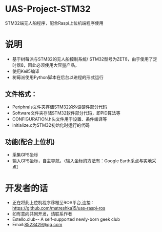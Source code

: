 # UAS-Project-STM32
STM32端无人船程序，配合Raspi上位机端程序使用
# 说明
* 基于树莓派与STM32的无人船控制系统/ STM32型号为ZET6，由于使用了定时器8，因此必须使用大容量产品。
* 使用Keil5编译
* 树莓派使用Python脚本在后台以进程的形式运行
## 文件格式：
* Periphrals文件夹存储STM32的外设硬件部分代码
* Software文件夹存储STM32软件部分代码，即PID算法等
* CONFIGURATION.h头文件用于设置、条件编译等
* initialize.c为STM32初始化时运行的代码
## 功能(配合上位机)
* 采集GPS坐标
* 输入GPS坐标，自主导航。（输入坐标的方法有：Google Earth采点与实地采点）
# 开发者的话
* 正在将此上位机程序移植至ROS平台,连接：https://github.com/matreshka15/uas-raspi-ros
* 如有意向共同开发，请联系作者
* Estello.club-- A self-supported newly-born geek club
* Email:8523429@qq.com
